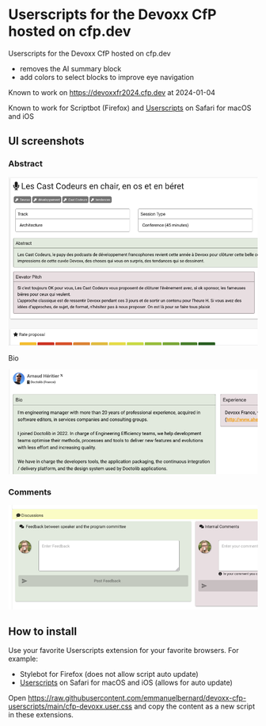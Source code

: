# Userscripts for the Devoxx CfP hosted on cfp.dev

Userscripts for the Devoxx CfP hosted on cfp.dev
* removes the AI summary block
* add colors to select blocks to improve eye navigation

Known to work on <https://devoxxfr2024.cfp.dev> at 2024-01-04

Known to work for Scriptbot (Firefox) and [Userscripts](https://github.com/quoid/userscripts) on Safari for macOS and iOS

## UI screenshots

### Abstract

![Abstract](doc/images/abstract.png)

Bio

![Bio](doc/images/bio.png)

### Comments

![Comments](doc/images/comments.png)

## How to install

Use your favorite Userscripts extension for your favorite browsers.
For example:

* Stylebot for Firefox (does not allow script auto update)
* [Userscripts](https://github.com/quoid/userscripts) on Safari for macOS and iOS (allows for auto update)

Open <https://raw.githubusercontent.com/emmanuelbernard/devoxx-cfp-userscripts/main/cfp-devoxx.user.css>
and copy the content as a new script in these extensions.
